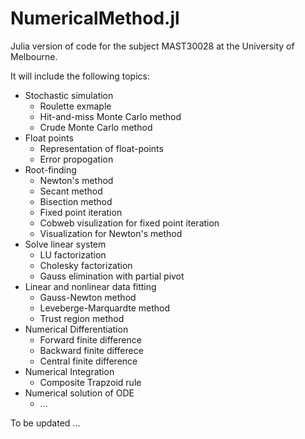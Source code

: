 # NumericalMethod.jl
Julia version of  code for the subject MAST30028 at the University of Melbourne.

It will include the following topics:
* Stochastic simulation 
    * Roulette exmaple
    * Hit-and-miss Monte Carlo method
    * Crude Monte Carlo method
* Float points
    * Representation of float-points
    * Error propogation
* Root-finding
    * Newton's method
    * Secant method
    * Bisection method
    * Fixed point iteration
    * Cobweb visulization for fixed point iteration
    * Visualization for Newton's method
* Solve linear system
    * LU factorization 
    * Cholesky factorization
    * Gauss elimination with partial pivot
* Linear and nonlinear data fitting
    * Gauss-Newton method 
    * Leveberge-Marquardte method
    * Trust region method
* Numerical Differentiation  
    * Forward finite difference
    * Backward finite differece
    * Central finite difference
* Numerical Integration
    *  Composite Trapzoid rule
* Numerical solution of ODE
    * ...

To be updated ...
